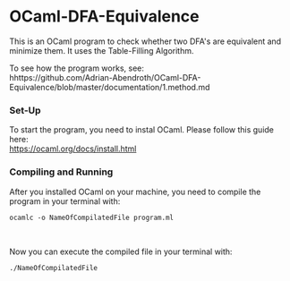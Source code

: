 # OCaml-DFA-Equivalence

This is an OCaml program to check whether two DFA's are equivalent and minimize them. It uses the Table-Filling Algorithm.

To see how the program works, see: <br />
hhttps://github.com/Adrian-Abendroth/OCaml-DFA-Equivalence/blob/master/documentation/1.method.md

### Set-Up
To start the program, you need to instal OCaml.
Please follow this guide here: <br />
https://ocaml.org/docs/install.html

### Compiling and Running
After you installed OCaml on your machine, you need to compile the program in your terminal with:
```
ocamlc -o NameOfCompilatedFile program.ml
```
<br />

Now you can execute the compiled file in your terminal with:
```
./NameOfCompilatedFile
```
